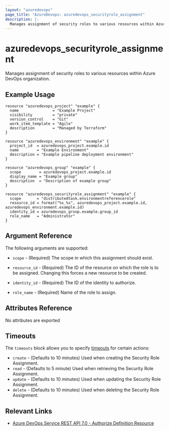 ```yaml
---
layout: "azuredevops"
page_title: "AzureDevops: azuredevops_securityrole_assignment"
description: |-
  Manages assignment of security roles to various resources within Azure DevOps organization.
---
```


# azuredevops_securityrole_assignment

Manages assignment of security roles to various resources within Azure DevOps organization.

## Example Usage

```hcl
resource "azuredevops_project" "example" {
  name               = "Example Project"
  visibility         = "private"
  version_control    = "Git"
  work_item_template = "Agile"
  description        = "Managed by Terraform"
}

resource "azuredevops_environment" "example" {
  project_id  = azuredevops_project.example.id
  name        = "Example Environment"
  description = "Example pipeline deployment environment"
}

resource "azuredevops_group" "example" {
  scope        = azuredevops_project.example.id
  display_name = "Example group"
  description  = "Description of example group"
}

resource "azuredevops_securityrole_assignment" "example" {
  scope       = "distributedtask.environmentreferencerole"
  resource_id = format("%s_%s", azuredevops_project.example.id, azuredevops_environment.example.id)
  identity_id = azuredevops_group.example.group_id
  role_name   = "Administrator"
}
```

## Argument Reference

The following arguments are supported:

* `scope` - (Required) The scope in which this assignment should exist.

* `resource_id` - (Required) The ID of the resource on which the role is to be assigned. Changing this forces a new resource to be created.

* `identity_id` - (Required) The ID of the identity to authorize.

* `role_name` - (Required) Name of the role to assign.

## Attributes Reference

No attributes are exported

## Timeouts

The `timeouts` block allows you to specify [timeouts](https://developer.hashicorp.com/terraform/language/resources/syntax#operation-timeouts) for certain actions:

* `create` - (Defaults to 10 minutes) Used when creating the Security Role Assignment.
* `read` - (Defaults to 5 minute) Used when retrieving the Security Role Assignment.
* `update` - (Defaults to 10 minutes) Used when updating the Security Role Assignment.
* `delete` - (Defaults to 10 minutes) Used when deleting the Security Role Assignment.

## Relevant Links

- [Azure DevOps Service REST API 7.0 - Authorize Definition Resource](https://learn.microsoft.com/en-us/rest/api/azure/devops/securityroles/roleassignments/set-role-assignments?view=azure-devops-rest-7.0&tabs=HTTP)
